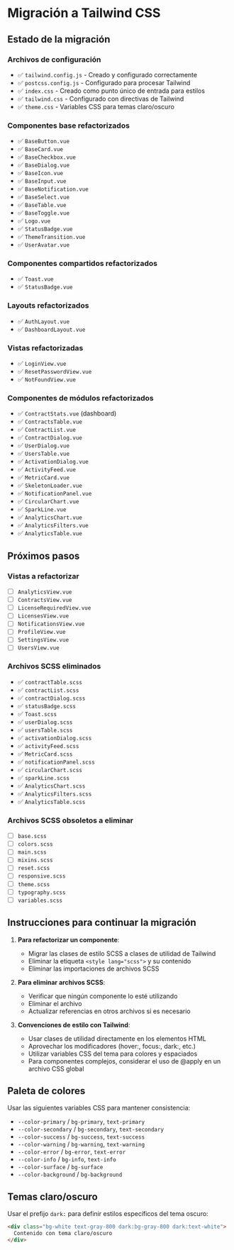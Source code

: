 # Migración a Tailwind CSS

## Estado de la migración

### Archivos de configuración
- ✅ `tailwind.config.js` - Creado y configurado correctamente
- ✅ `postcss.config.js` - Configurado para procesar Tailwind
- ✅ `index.css` - Creado como punto único de entrada para estilos
- ✅ `tailwind.css` - Configurado con directivas de Tailwind
- ✅ `theme.css` - Variables CSS para temas claro/oscuro

### Componentes base refactorizados
- ✅ `BaseButton.vue`
- ✅ `BaseCard.vue`
- ✅ `BaseCheckbox.vue`
- ✅ `BaseDialog.vue`
- ✅ `BaseIcon.vue`
- ✅ `BaseInput.vue`
- ✅ `BaseNotification.vue`
- ✅ `BaseSelect.vue`
- ✅ `BaseTable.vue`
- ✅ `BaseToggle.vue`
- ✅ `Logo.vue`
- ✅ `StatusBadge.vue`
- ✅ `ThemeTransition.vue`
- ✅ `UserAvatar.vue`

### Componentes compartidos refactorizados
- ✅ `Toast.vue`
- ✅ `StatusBadge.vue`

### Layouts refactorizados
- ✅ `AuthLayout.vue`
- ✅ `DashboardLayout.vue`

### Vistas refactorizadas
- ✅ `LoginView.vue`
- ✅ `ResetPasswordView.vue`
- ✅ `NotFoundView.vue`

### Componentes de módulos refactorizados
- ✅ `ContractStats.vue` (dashboard)
- ✅ `ContractsTable.vue`
- ✅ `ContractList.vue`
- ✅ `ContractDialog.vue`
- ✅ `UserDialog.vue`
- ✅ `UsersTable.vue`
- ✅ `ActivationDialog.vue`
- ✅ `ActivityFeed.vue`
- ✅ `MetricCard.vue`
- ✅ `SkeletonLoader.vue`
- ✅ `NotificationPanel.vue`
- ✅ `CircularChart.vue`
- ✅ `SparkLine.vue`
- ✅ `AnalyticsChart.vue`
- ✅ `AnalyticsFilters.vue`
- ✅ `AnalyticsTable.vue`

## Próximos pasos

### Vistas a refactorizar
- [ ] `AnalyticsView.vue`
- [ ] `ContractsView.vue`
- [ ] `LicenseRequiredView.vue`
- [ ] `LicensesView.vue`
- [ ] `NotificationsView.vue`
- [ ] `ProfileView.vue`
- [ ] `SettingsView.vue`
- [ ] `UsersView.vue`

### Archivos SCSS eliminados
- ✅ `contractTable.scss`
- ✅ `contractList.scss`
- ✅ `contractDialog.scss`
- ✅ `statusBadge.scss`
- ✅ `Toast.scss`
- ✅ `userDialog.scss`
- ✅ `usersTable.scss`
- ✅ `activationDialog.scss`
- ✅ `activityFeed.scss`
- ✅ `MetricCard.scss`
- ✅ `notificationPanel.scss`
- ✅ `circularChart.scss`
- ✅ `sparkLine.scss`
- ✅ `AnalyticsChart.scss`
- ✅ `AnalyticsFilters.scss`
- ✅ `AnalyticsTable.scss`

### Archivos SCSS obsoletos a eliminar
- [ ] `base.scss`
- [ ] `colors.scss`
- [ ] `main.scss`
- [ ] `mixins.scss`
- [ ] `reset.scss`
- [ ] `responsive.scss`
- [ ] `theme.scss`
- [ ] `typography.scss`
- [ ] `variables.scss`

## Instrucciones para continuar la migración

1. **Para refactorizar un componente**:
   - Migrar las clases de estilo SCSS a clases de utilidad de Tailwind
   - Eliminar la etiqueta `<style lang="scss">` y su contenido
   - Eliminar las importaciones de archivos SCSS

2. **Para eliminar archivos SCSS**:
   - Verificar que ningún componente lo esté utilizando
   - Eliminar el archivo
   - Actualizar referencias en otros archivos si es necesario

3. **Convenciones de estilo con Tailwind**:
   - Usar clases de utilidad directamente en los elementos HTML
   - Aprovechar los modificadores (hover:, focus:, dark:, etc.)
   - Utilizar variables CSS del tema para colores y espaciados
   - Para componentes complejos, considerar el uso de @apply en un archivo CSS global

## Paleta de colores

Usar las siguientes variables CSS para mantener consistencia:

- `--color-primary` / `bg-primary`, `text-primary`
- `--color-secondary` / `bg-secondary`, `text-secondary`
- `--color-success` / `bg-success`, `text-success`
- `--color-warning` / `bg-warning`, `text-warning`
- `--color-error` / `bg-error`, `text-error`
- `--color-info` / `bg-info`, `text-info`
- `--color-surface` / `bg-surface`
- `--color-background` / `bg-background`

## Temas claro/oscuro

Usar el prefijo `dark:` para definir estilos específicos del tema oscuro:

```html
<div class="bg-white text-gray-800 dark:bg-gray-800 dark:text-white">
  Contenido con tema claro/oscuro
</div>
``` 